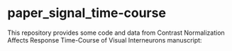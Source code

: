 # paper_signal_time-course
This repository provides some code and data from Contrast Normalization Affects Response Time-Course of Visual Interneurons manuscript:
